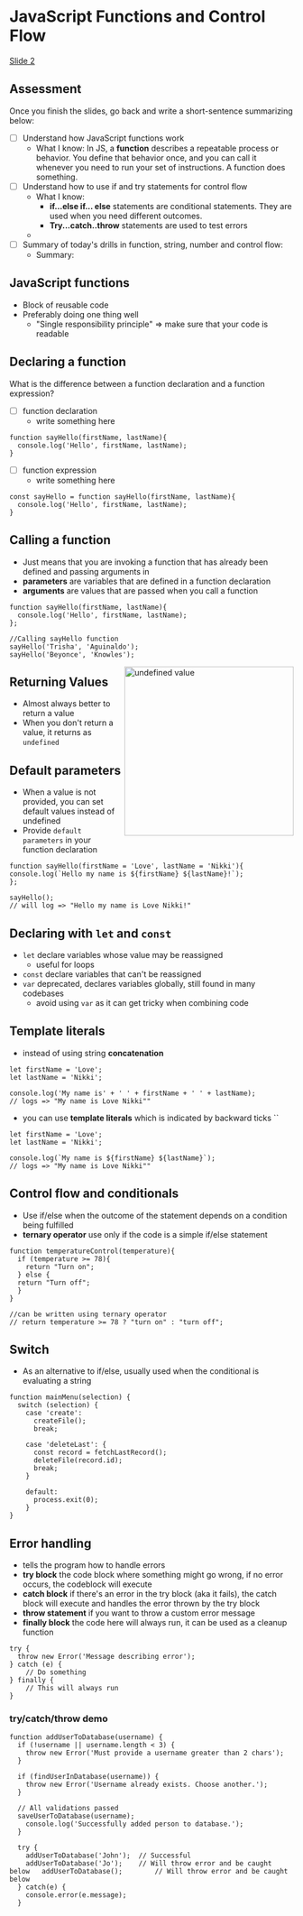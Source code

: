 # JavaScript Functions and Control Flow
[Slide 2](https://thinkful.slides.com/thinkful/js-functions-conditionals#/) 

## Assessment
Once you finish the slides, go back and write a short-sentence summarizing below:
- [  ] Understand how JavaScript functions work
    * What I know: In JS, a **function** describes a repeatable process or behavior. You define that behavior once, and you can call it whenever you need to run your set of instructions. A function does something. 
- [  ] Understand how to use if and try statements for control flow
    * What I know: 
        * **if...else if... else** statements are conditional statements. They are used when you need different outcomes. 
        * **Try...catch..throw** statements are used to test errors
    *
- [  ]  Summary of today's drills in function, string, number and control flow:
    * Summary: 

## JavaScript functions
* Block of reusable code 
* Preferably doing one thing well 
    * "Single responsibility principle" => make sure that your code is readable
    
    
## Declaring a function
What is the difference between a function declaration and a function expression?
- [  ] function declaration
    * write something here
```
function sayHello(firstName, lastName){
  console.log('Hello', firstName, lastName);
}
```
- [  ] function expression
    * write something here
```
const sayHello = function sayHello(firstName, lastName){
  console.log('Hello', firstName, lastName);
}
```

## Calling a function 
* Just means that you are invoking a function that has already been defined and passing arguments in
* **parameters** are variables that are defined in a function declaration 
* **arguments** are values that are passed when you call a function

```
function sayHello(firstName, lastName){
  console.log('Hello', firstName, lastName);
};

//Calling sayHello function
sayHello('Trisha', 'Aguinaldo');
sayHello('Beyonce', 'Knowles');

```

<img align="right" width="300" src="undefined.png" alt="undefined value" />

## Returning Values
* Almost always better to return a value 
* When you don't return a value, it returns as `undefined`

## Default parameters
* When a value is not provided, you can set default values instead of undefined
* Provide `default parameters` in your function declaration

```
function sayHello(firstName = 'Love', lastName = 'Nikki'){
console.log(`Hello my name is ${firstName} ${lastName}!`);
};

sayHello();
// will log => "Hello my name is Love Nikki!"

```
## Declaring with `let` and `const`
* `let` declare variables whose value may be reassigned
    * useful for loops
* `const` declare variables that can't be reassigned
* `var` deprecated, declares variables globally, still found in many codebases
    * avoid using `var` as it can get tricky when combining code

## Template literals
* instead of using string **concatenation**
```
let firstName = 'Love';
let lastName = 'Nikki';

console.log('My name is' + ' ' + firstName + ' ' + lastName);
// logs => "My name is Love Nikki""
```
* you can use **template literals** which is indicated by backward ticks ``
```
let firstName = 'Love';
let lastName = 'Nikki';

console.log(`My name is ${firstName} ${lastName}`);
// logs => "My name is Love Nikki""
```

## Control flow and conditionals
* Use if/else when the outcome of the statement depends on a condition being fulfilled
* **ternary operator** use only if the code is a simple if/else statement
```
function temperatureControl(temperature){
  if (temperature >= 78){
    return "Turn on";
  } else {
  return "Turn off";
  }
}

//can be written using ternary operator
// return temperature >= 78 ? "turn on" : "turn off";
```


## Switch
* As an alternative to if/else, usually used when the conditional is evaluating a string
```
function mainMenu(selection) {
  switch (selection) {
    case 'create':
      createFile();
      break;

    case 'deleteLast': {
      const record = fetchLastRecord();
      deleteFile(record.id);
      break;
    }

    default:
      process.exit(0);
    }
}
```
## Error handling
* tells the program how to handle errors
* **try block** the code block where something might go wrong, if no error occurs, the codeblock will execute
* **catch block** if there's an error in the try block (aka it fails), the catch block will execute and handles the error thrown by the try block
* **throw statement** if you want to throw a custom error message
* **finally block** the code here will always run, it can be used as a cleanup function
```
try {
  throw new Error('Message describing error');
} catch (e) {
    // Do something
} finally {
    // This will always run
}

```
### try/catch/throw demo
```
function addUserToDatabase(username) {
  if (!username || username.length < 3) {
    throw new Error('Must provide a username greater than 2 chars');
  }

  if (findUserInDatabase(username)) {
    throw new Error('Username already exists. Choose another.');
  }

  // All validations passed
  saveUserToDatabase(username);
    console.log('Successfully added person to database.');
  }

  try {
    addUserToDatabase('John');  // Successful
    addUserToDatabase('Jo');    // Will throw error and be caught below   addUserToDatabase();        // Will throw error and be caught below
  } catch(e) {
    console.error(e.message);
  }
```
